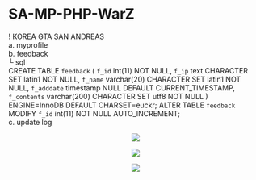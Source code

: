 # SA-MP-PHP-WarZ

! KOREA GTA SAN ANDREAS <br /> 
a. myprofile <br/>
b. feedback <br />└ sql <br/>
CREATE TABLE `feedback` (
  `f_id` int(11) NOT NULL,
  `f_ip` text CHARACTER SET latin1 NOT NULL,
  `f_name` varchar(20) CHARACTER SET latin1 NOT NULL,
  `f_adddate` timestamp NULL DEFAULT CURRENT_TIMESTAMP,
  `f_contents` varchar(200) CHARACTER SET utf8 NOT NULL
) ENGINE=InnoDB DEFAULT CHARSET=euckr;
ALTER TABLE `feedback`
  MODIFY `f_id` int(11) NOT NULL AUTO_INCREMENT; </br>
c. update log <br/>


<p align="center"><img src="https://github.com/getsolaris/SA-MP-PHP-WarZ/blob/master/myprofile.png"></p>
<p align="center"><img src="https://github.com/getsolaris/SA-MP-PHP-WarZ/blob/master/feedback.png"></p>
<p align="center"><img src="https://github.com/getsolaris/SA-MP-PHP-WarZ/blob/master/up_log.png"></p>
